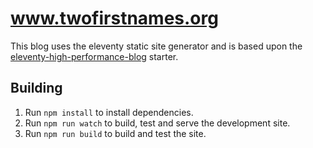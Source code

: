 # www.twofirstnames.org

This blog uses the eleventy static site generator and is based upon the [eleventy-high-performance-blog](https://github.com/google/eleventy-high-performance-blog) starter.

## Building

1. Run `npm install` to install dependencies.
2. Run `npm run watch` to build, test and serve the development site.
3. Run `npm run build` to build and test the site.